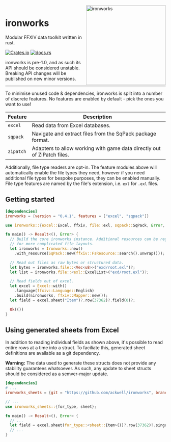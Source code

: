 <img src="https://raw.githubusercontent.com/ackwell/ironworks/main/logo.png" alt="ironworks" align="right" height="250">

# ironworks

Modular FFXIV data toolkit written in rust.

[![Crates.io](https://img.shields.io/crates/v/ironworks?style=flat-square)](https://crates.io/crates/ironworks)
[![docs.rs](https://img.shields.io/docsrs/ironworks?style=flat-square)](https://docs.rs/ironworks)

ironworks is pre-1.0, and as such its API should be considered unstable. Breaking API changes will be published on new minor versions.

---

To minimise unused code & dependencies, ironworks is split into a number of discrete features. No features are enabled by default - pick the ones you want to use!

| Feature   | Description                                                             |
| --------- | ----------------------------------------------------------------------- |
| `excel`   | Read data from Excel databases.                                         |
| `sqpack`  | Navigate and extract files from the SqPack package format.              |
| `zipatch` | Adapters to allow working with game data directly out of ZiPatch files. |

Additionally, file type readers are opt-in. The feature modules above will automatically enable the file types they need, however if you need additional file types for bespoke purposes, they can be enabled manually. File type features are named by the file's extension, i.e. `exl` for `.exl` files.

## Getting started

```toml
[dependencies]
ironworks = {version = "0.4.1", features = ["excel", "sqpack"]}
```

```rust
use ironworks::{excel::Excel, ffxiv, file::exl, sqpack::SqPack, Error, Ironworks};

fn main() -> Result<(), Error> {
  // Build the core ironworks instance. Additional resources can be registered
  // for more complicated file layouts.
  let ironworks = Ironworks::new()
    .with_resource(SqPack::new(ffxiv::FsResource::search().unwrap()));

  // Read out files as raw bytes or structured data.
  let bytes = ironworks.file::<Vec<u8>>("exd/root.exl")?;
  let list = ironworks.file::<exl::ExcelList>("exd/root.exl")?;

  // Read fields out of excel.
  let excel = Excel::with()
    .language(ffxiv::Language::English)
    .build(&ironworks, ffxiv::Mapper::new());
  let field = excel.sheet("Item")?.row(37362)?.field(0)?;

  Ok(())
}
```

## Using generated sheets from Excel

In addition to reading individual fields as shown above, it's possible to read entire rows at a time into a struct. To faciliate this, generated sheet definitions are available as a git dependency.

**Warning:** The data used to generate these structs does not provide any stability guarantees whatsoever. As such, any update to sheet structs should be considered as a semver-major update.

```toml
[dependencies]
# ...
ironworks_sheets = {git = "https://github.com/ackwell/ironworks", branch = "sheets/saint-coinach"}
```

```rust
// ...
use ironworks_sheets::{for_type, sheet};

fn main() -> Result<(), Error> {
  // ...
  let field = excel.sheet(for_type::<sheet::Item>())?.row(37362)?.singular;
  // ...
}
```
